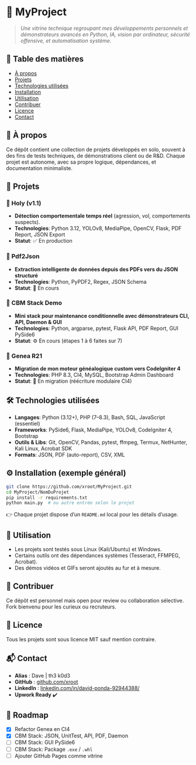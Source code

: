 # 🧠 MyProject

> *Une vitrine technique regroupant mes développements personnels et démonstrateurs avancés en Python, IA, vision par ordinateur, sécurité offensive, et automatisation système.*

## 📂 Table des matières
- [À propos](#-à-propos)
- [Projets](#-projets)
- [Technologies utilisées](#-technologies-utilisées)
- [Installation](#-installation)
- [Utilisation](#-utilisation)
- [Contribuer](#-contribuer)
- [Licence](#-licence)
- [Contact](#-contact)

## 🧾 À propos

Ce dépôt contient une collection de projets développés en solo, souvent à des fins de tests techniques, de démonstrations client ou de R&D. Chaque projet est autonome, avec sa propre logique, dépendances, et documentation minimaliste.

## 🚀 Projets

### 🔹 Holy (v1.1)
- **Détection comportementale temps réel** (agression, vol, comportements suspects).
- **Technologies**: Python 3.12, YOLOv8, MediaPipe, OpenCV, Flask, PDF Report, JSON Export
- **Statut**: ✅ En production

### 🔹 Pdf2Json
- **Extraction intelligente de données depuis des PDFs vers du JSON structuré**
- **Technologies**: Python, PyPDF2, Regex, JSON Schema
- **Statut**: 🚧 En cours

### 🔹 CBM Stack Demo
- **Mini stack pour maintenance conditionnelle avec démonstrateurs CLI, API, Daemon & GUI**
- **Technologies**: Python, argparse, pytest, Flask API, PDF Report, GUI PySide6
- **Statut**: ⚙️ En cours (étapes 1 à 6 faites sur 7)

### 🔹 Genea R21
- **Migration de mon moteur généalogique custom vers CodeIgniter 4**
- **Technologies**: PHP 8.3, CI4, MySQL, Bootstrap Admin Dashboard
- **Statut**: 🔄 En migration (réécriture modulaire CI4)

## 🛠️ Technologies utilisées

- **Langages**: Python (3.12+), PHP (7–8.3), Bash, SQL, JavaScript (essentiel)
- **Frameworks**: PySide6, Flask, MediaPipe, YOLOv8, CodeIgniter 4, Bootstrap
- **Outils & Libs**: Git, OpenCV, Pandas, pytest, ffmpeg, Termux, NetHunter, Kali Linux, Acrobat SDK
- **Formats**: JSON, PDF (auto-report), CSV, XML

## ⚙️ Installation (exemple général)

```bash
git clone https://github.com/xroot/MyProject.git
cd MyProject/NomDuProjet
pip install -r requirements.txt
python main.py  # ou autre entrée selon le projet
```

👉 Chaque projet dispose d’un `README.md` local pour les détails d’usage.

## 🤖 Utilisation

- Les projets sont testés sous Linux (Kali/Ubuntu) et Windows.
- Certains outils ont des dépendances systèmes (Tesseract, FFMPEG, Acrobat).
- Des démos vidéos et GIFs seront ajoutés au fur et à mesure.

## 🧪 Contribuer

Ce dépôt est personnel mais open pour review ou collaboration sélective. Fork bienvenu pour les curieux ou recruteurs.

## 📄 Licence

Tous les projets sont sous licence MIT sauf mention contraire.

## 📬 Contact

- **Alias** : Dave | th3 k0d3
- **GitHub** : [github.com/xroot](https://github.com/xroot)
- **LinkedIn** : [linkedin.com/in/david-ponda-92944388/](https://linkedin.com/in/david-ponda-92944388/)
- **Upwork Ready** ✔️

## 📌 Roadmap

- [x] Refactor Genea en CI4
- [x] CBM Stack: JSON, UnitTest, API, PDF, Daemon
- [ ] CBM Stack: GUI PySide6
- [ ] CBM Stack: Package `.exe` / `.whl`
- [ ] Ajouter GitHub Pages comme vitrine
